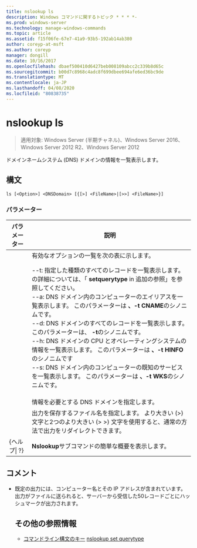 ```yaml
---
title: nslookup ls
description: Windows コマンドに関するトピック * * * *-
ms.prod: windows-server
ms.technology: manage-windows-commands
ms.topic: article
ms.assetid: f15f06fe-67e7-41a9-93b5-192ab14ab380
author: coreyp-at-msft
ms.author: coreyp
manager: dongill
ms.date: 10/16/2017
ms.openlocfilehash: dbaef500410d6427beb008109abcc2c339b8d65c
ms.sourcegitcommit: b00d7c8968c4adc8f699dbee694afe6ed36bc9de
ms.translationtype: MT
ms.contentlocale: ja-JP
ms.lasthandoff: 04/08/2020
ms.locfileid: "80838735"
---
```

# <a name="nslookup-ls"></a>nslookup ls

>適用対象: Windows Server (半期チャネル)、Windows Server 2016、Windows Server 2012 R2、Windows Server 2012

ドメインネームシステム (DNS) ドメインの情報を一覧表示します。
## <a name="syntax"></a>構文
```
ls [<Option>] <DNSDomain> [{[>] <FileName>|[>>] <FileName>}]
```
### <a name="parameters"></a>パラメーター

|    パラメーター    |                                                                                                                                                                                                                                                                                                               説明                                                                                                                                                                                                                                                                                                                |
|-----------------|------------------------------------------------------------------------------------------------------------------------------------------------------------------------------------------------------------------------------------------------------------------------------------------------------------------------------------------------------------------------------------------------------------------------------------------------------------------------------------------------------------------------------------------------------------------------------------------------------------------------------------------|
|    <Option>     | 有効なオプションの一覧を次の表に示します。<p>--t: 指定した種類のすべてのレコードを一覧表示します。 <querytype>の詳細については、「 **setquerytype** in 追加の参照」を参照してください。<br />--a: DNS ドメイン内のコンピューターのエイリアスを一覧表示します。 このパラメーターは **、-t CNAME**のシノニムです。<br />--d: DNS ドメインのすべてのレコードを一覧表示します。 このパラメーターは、 **-t**のシノニムです。<br />--h: DNS ドメインの CPU とオペレーティングシステムの情報を一覧表示します。 このパラメーターは **、-t HINFO**のシノニムです<br />--s: DNS ドメイン内のコンピューターの既知のサービスを一覧表示します。 このパラメーターは **、-t WKS**のシノニムです。 |
|   <DNSDomain>   |                                                                                                                                                                                                                                                                                         情報を必要とする DNS ドメインを指定します。                                                                                                                                                                                                                                                                                         |
|   <FileName>    |                                                                                                                                                                                                                                 出力を保存するファイル名を指定します。 より大きい (>) 文字と2つのより大きい (> >) 文字を使用すると、通常の方法で出力をリダイレクトできます。                                                                                                                                                                                                                                  |
| {ヘルプ&#124; ?} |                                                                                                                                                                                                                                                                                          **Nslookup**サブコマンドの簡単な概要を表示します。                                                                                                                                                                                                                                                                                           |

## <a name="remarks"></a>コメント
- 既定の出力には、コンピューター名とその IP アドレスが含まれています。 出力がファイルに送られると、サーバーから受信した50レコードごとにハッシュマークが出力されます。
  ## <a name="additional-references"></a>その他の参照情報
  - [コマンドライン構文のキー](command-line-syntax-key.md)
  [nslookup set querytype](nslookup-set-querytype.md)
